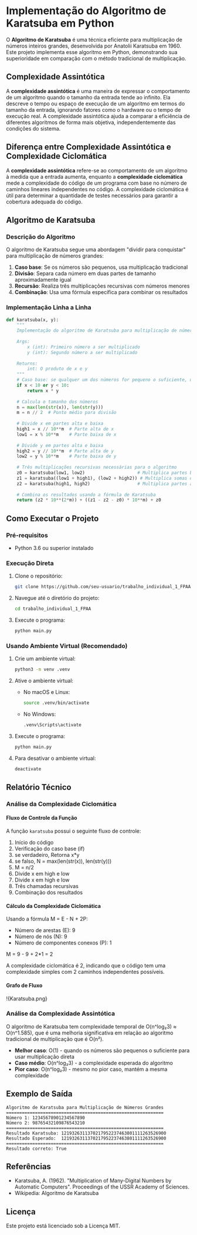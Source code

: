 # Implementação do Algoritmo de Karatsuba em Python

O **Algoritmo de Karatsuba** é uma técnica eficiente para multiplicação de números inteiros grandes, desenvolvida por Anatolii Karatsuba em 1960. Este projeto implementa esse algoritmo em Python, demonstrando sua superioridade em comparação com o método tradicional de multiplicação.

## Complexidade Assintótica

A **complexidade assintótica** é uma maneira de expressar o comportamento de um algoritmo quando o tamanho da entrada tende ao infinito. Ela descreve o tempo ou espaço de execução de um algoritmo em termos do tamanho da entrada, ignorando fatores como o hardware ou o tempo de execução real. A complexidade assintótica ajuda a comparar a eficiência de diferentes algoritmos de forma mais objetiva, independentemente das condições do sistema.

## Diferença entre Complexidade Assintótica e Complexidade Ciclomática

A **complexidade assintótica** refere-se ao comportamento de um algoritmo à medida que a entrada aumenta, enquanto a **complexidade ciclomática** mede a complexidade do código de um programa com base no número de caminhos lineares independentes no código. A complexidade ciclomática é útil para determinar a quantidade de testes necessários para garantir a cobertura adequada do código.

## Algoritmo de Karatsuba

### Descrição do Algoritmo

O algoritmo de Karatsuba segue uma abordagem "dividir para conquistar" para multiplicação de números grandes:

1. **Caso base**: Se os números são pequenos, usa multiplicação tradicional
2. **Divisão**: Separa cada número em duas partes de tamanho aproximadamente igual
3. **Recursão**: Realiza três multiplicações recursivas com números menores
4. **Combinação**: Usa uma fórmula específica para combinar os resultados

### Implementação Linha a Linha

```python
def karatsuba(x, y):
    """
    Implementação do algoritmo de Karatsuba para multiplicação de números inteiros grandes.
    
    Args:
        x (int): Primeiro número a ser multiplicado
        y (int): Segundo número a ser multiplicado
    
    Returns:
        int: O produto de x e y
    """
    # Caso base: se qualquer um dos números for pequeno o suficiente, use multiplicação tradicional
    if x < 10 or y < 10:
        return x * y
    
    # Calcula o tamanho dos números
    n = max(len(str(x)), len(str(y)))
    m = n // 2  # Ponto médio para divisão
    
    # Divide x em partes alta e baixa
    high1 = x // 10**m  # Parte alta de x
    low1 = x % 10**m    # Parte baixa de x
    
    # Divide y em partes alta e baixa
    high2 = y // 10**m  # Parte alta de y
    low2 = y % 10**m    # Parte baixa de y
    
    # Três multiplicações recursivas necessárias para o algoritmo
    z0 = karatsuba(low1, low2)                    # Multiplica partes baixas
    z1 = karatsuba((low1 + high1), (low2 + high2)) # Multiplica somas das partes
    z2 = karatsuba(high1, high2)                  # Multiplica partes altas
    
    # Combina os resultados usando a fórmula de Karatsuba
    return (z2 * 10**(2*m)) + ((z1 - z2 - z0) * 10**m) + z0
```

## Como Executar o Projeto

### Pré-requisitos
- Python 3.6 ou superior instalado

### Execução Direta
1. Clone o repositório:
   ```bash
   git clone https://github.com/seu-usuario/trabalho_individual_1_FPAA.git
   ```

2. Navegue até o diretório do projeto:
   ```bash
   cd trabalho_individual_1_FPAA
   ```

3. Execute o programa:
   ```bash
   python main.py
   ```

### Usando Ambiente Virtual (Recomendado)

1. Crie um ambiente virtual:
   ```bash
   python3 -m venv .venv
   ```

2. Ative o ambiente virtual:
   - No macOS e Linux:
     ```bash
     source .venv/bin/activate
     ```
   - No Windows:
     ```bash
     .venv\Scripts\activate
     ```

3. Execute o programa:
   ```bash
   python main.py
   ```

4. Para desativar o ambiente virtual:
   ```bash
   deactivate
   ```

## Relatório Técnico

### Análise da Complexidade Ciclomática

#### Fluxo de Controle da Função
A função `karatsuba` possui o seguinte fluxo de controle:
1. Início do código
2. Verificação do caso base (if)
3. se verdadeiro, Retorna x*y 
4. se falso, N = max(len(str(x)), len(str(y)))
5. M = n/2
6. Divide x em high e low
7. Divide x em high e low
8. Três chamadas recursivas
9. Combinação dos resultados

#### Cálculo da Complexidade Ciclomática
Usando a fórmula M = E - N + 2P:
- Número de arestas (E): 9
- Número de nós (N): 9
- Número de componentes conexos (P): 1

M = 9 - 9 + 2*1 = 2

A complexidade ciclomática é 2, indicando que o código tem uma complexidade simples com 2 caminhos independentes possíveis.

#### Grafo de Fluxo
!{Karatsuba.png}

### Análise da Complexidade Assintótica
O algoritmo de Karatsuba tem complexidade temporal de O(n^log₂3) ≈ O(n^1.585), que é uma melhoria significativa em relação ao algoritmo tradicional de multiplicação que é O(n²).

- **Melhor caso**: O(1) - quando os números são pequenos o suficiente para usar multiplicação direta
- **Caso médio**: O(n^log₂3) - a complexidade esperada do algoritmo
- **Pior caso**: O(n^log₂3) - mesmo no pior caso, mantém a mesma complexidade


## Exemplo de Saída

```
Algoritmo de Karatsuba para Multiplicação de Números Grandes
============================================================
Número 1: 12345678901234567890
Número 2: 98765432109876543210
============================================================
Resultado Karatsuba: 1219326311370217952237463801111263526900
Resultado Esperado:  1219326311370217952237463801111263526900
============================================================
Resultado correto: True
```

## Referências
- Karatsuba, A. (1962). "Multiplication of Many-Digital Numbers by Automatic Computers". Proceedings of the USSR Academy of Sciences.
- Wikipedia: Algoritmo de Karatsuba

## Licença
Este projeto está licenciado sob a Licença MIT.